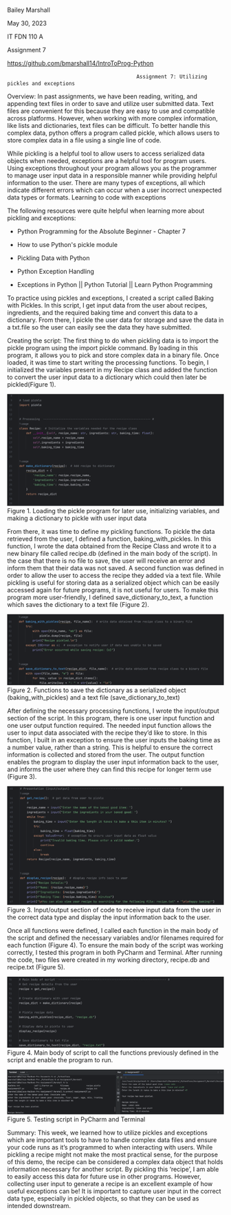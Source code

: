 Bailey Marshall

May 30, 2023

IT FDN 110 A

Assignment 7

https://github.com/bmarshall14/IntroToProg-Python

                                              Assignment 7: Utilizing pickles and exceptions


Overview: In past assignments, we have been reading, writing, and appending text files in order to save and utilize user submitted data. Text files are convenient for this because they are easy to use and compatible across platforms. However, when working with more complex information, like lists and dictionaries, text files can be difficult. To better handle this complex data, python offers a program called pickle, which allows users to store complex data in a file using a single line of code. 

While pickling is a helpful tool to allow users to access serialized data objects when needed, exceptions are a helpful tool for program users. Using exceptions throughout your program allows you as the programmer to manage user input data in a responsible manner while providing helpful information to the user. There are many types of exceptions, all which indicate different errors which can occur when a user incorrect unexpected data types or formats. Learning to code with exceptions 

The following resources were quite helpful when learning more about pickling and exceptions:

- Python Programming for the Absolute Beginner - Chapter 7

- How to use Python's pickle module

- Pickling Data with Python

- Python Exception Handling

- Exceptions in Python || Python Tutorial || Learn Python Programming


To practice using pickles and exceptions, I created a script called Baking with Pickles. In this script, I get input data from the user about recipes, ingredients, and the required baking time and convert this data to a dictionary. From there, I pickle the user data for storage and save the data in a txt.file so the user can easily see the data they have submitted.

Creating the script: The first thing to do when pickling data is to import the pickle program using the import pickle command. By loading in this program, it allows you to pick and store complex data in a binary file. Once loaded, it was time to start writing the processing functions. To begin, I initialized the variables present in my Recipe class and added the function to convert the user input data to a dictionary which could then later be pickled(Figure 1). 

![Figure1](Figure1.png)
Figure 1. Loading the pickle program for later use, initializing variables, and making a dictionary to pickle with user input data

From there, it was time to define my pickling functions. To pickle the data retrieved from the user, I defined a function, baking_with_pickles. In this function, I wrote the data obtained from the Recipe Class and wrote it to a new binary file called recipe.db (defined in the main body of the script). In the case that there is no file to save, the user will receive an error and inform them that their data was not saved. A second function was defined in order to allow the user to access the recipe they added via a text file. While pickling is useful for storing data as a serialized object which can be easily accessed again for future programs, it is not useful for users. To make this program more user-friendly, I defined save_dictionary_to_text, a function which saves the dictionary to a text file (Figure 2). 

![figure2](figure2.png)
Figure 2. Functions to save the dictionary as a serialized object (baking_with_pickles) and a text file (save_dictionary_to_text)

After defining the necessary processing functions, I wrote the input/output section of the script. In this program, there is one user input function and one user output function required. The needed input function allows the user to input data associated with the recipe they’d like to store. In this function, I built in an exception to ensure the user inputs the baking time as a number value, rather than a string. This is helpful to ensure the correct information is collected and stored from the user. The output function enables the program to display the user input information back to the user, and informs the user where they can find this recipe for longer term use (Figure 3).

![Figure3](Figure3.png)
Figure 3. Input/output section of code to receive input data from the user in the correct data type and display the input information back to the user.

Once all functions were defined, I called each function in the main body of the script and defined the necessary variables and/or filenames required for each function (Figure 4). To ensure the main body of the script was working correctly, I tested this program in both PyCharm and Terminal. After running the code, two files were created in my working directory, recipe.db and recipe.txt (Figure 5).

![Figure4](Figure4.png)
Figure 4. Main body of script to call the functions previously defined in the script and enable the program to run.


![Figure5](Figure5.png)
Figure 5. Testing script in PyCharm and Terminal

Summary: This week, we learned how to utilize pickles and exceptions which are important tools to have to handle complex data files and ensure your code runs as it’s programmed to when interacting with users. While pickling a recipe might not make the most practical sense, for the purpose of this demo, the recipe can be considered a complex data object that holds information necessary for another script. By pickling this ‘recipe’, I am able to easily access this data for future use in other programs. However, collecting user input to generate a recipe is an excellent example of how useful exceptions can be! It is important to capture user input in the correct data type, especially in pickled objects, so that they can be used as intended downstream. 
